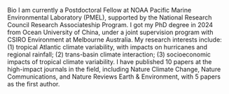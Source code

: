 Bio
I am currently a Postdoctoral Fellow at NOAA Pacific Marine Environmental Laboratory (PMEL), supported by the National Research Council Research Associateship Program. I got my PhD degree in 2024 from Ocean University of China, under a joint supervision program with CSIRO Environment at Melbourne Australia. My research interests include: (1) tropical Atlantic climate variability, with impacts on hurricanes and regional rainfall; (2) trans-basin climate interaction; (3) socioeconomic impacts of tropical climate variability. I have published 10 papers at the high-impact journals in the field, including Nature Climate Change, Nature Communications, and Nature Reviews Earth & Environment, with 5 papers as the first author.


